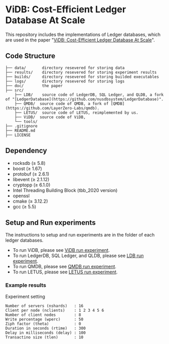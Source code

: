# ViDB: Cost-Efficient Ledger Database At Scale
This repository includes the implementations of Ledger databases, which are used in the paper "[ViDB: Cost-Efficient Ledger Database At Scale](doc/)".

## Code Structure
```
├── data/       directory resevered for storing data
├── results/    directory resevered for storing experiment results
├── builds/     directory resevered for storing builded executables
├── logs/       directory resevered for storing logs
├── doc/        the paper
├── src/
    ├── LDB/    source code of LedgerDB, SQL Ledger, and QLDB, a fork of "[LedgerDatabase](https://github.com/nusdbsystem/LedgerDatabase)".
    ├── QMDB/  source code of QMDB, a fork of [QMDB](https://github.com/LayerZero-Labs/qmdb).
    ├── LETUS/  source code of LETUS, reimplemented by us.
    ├── ViDB/  source code of ViDB,
    └── tools/
├── .gitignore
├── README.md
├── LICENSE
```

## Dependency
* rocksdb (&geq; 5.8)
* boost (&geq; 1.67)
* protobuf (&geq; 2.6.1)
* libevent (&geq; 2.1.12)
* cryptopp (&geq; 6.1.0)
* Intel Threading Building Block (tbb_2020 version)
* openssl
* cmake (&geq; 3.12.2)
* gcc (&geq; 5.5)

## Setup and Run experiments
The instructions to setup and run experiments are in the folder of each ledger databases.
- To run ViDB, please see [ViDB run experiment](ViDB/README.md).
- To run LedgerDB, SQL Ledger, and QLDB, please see [LDB run experiment](LDB/README.md).
- To run QMDB, please see [QMDB run experiment](QMDB/README.md).
- To run LETUS, please see [LETUS run experiment](LETUS/README.md).

### Example results
Experiment setting
```
Number of servers (nshards)   : 16
Client per node (nclients)    : 1 2 3 4 5 6
Number of client nodes        : 8
Write percentage (wperc)      : 50
Ziph factor (theta)           : 0
Duration in seconds (rtime)   : 300
Delay in milliseconds (delay) : 100
Transactino size (tlen)       : 10
```

